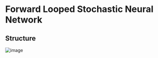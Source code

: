# Forward Looped Stochastic Neural Network
## Structure
![image](https://user-images.githubusercontent.com/44316628/133956323-f0d73a6f-ce98-4a0f-9d56-9a0517d2055e.png)
